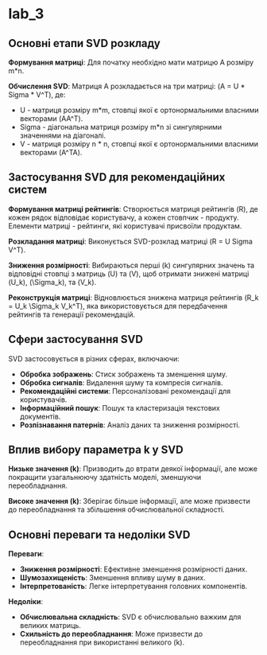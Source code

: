 # lab_3
## Основні етапи SVD розкладу

**Формування матриці**: Для початку необхідно мати матрицю A розміру m*n.

**Обчислення SVD**: Матриця A розкладається на три матриці: \(A = U * Sigma * V^T\), де:

- U - матриця розміру m*m, стовпці якої є ортонормальними власними векторами \(AA^T\).
- Sigma - діагональна матриця розміру m*n зі сингулярними значеннями на діагоналі.
- V - матриця розміру n * n, стовпці якої є ортонормальними власними векторами \(A^TA\).

## Застосування SVD для рекомендаційних систем

**Формування матриці рейтингів**: Створюється матриця рейтингів \(R\), де кожен рядок відповідає користувачу, а кожен стовпчик - продукту. Елементи матриці - рейтинги, які користувачі присвоїли продуктам.

**Розкладання матриці**: Виконується SVD-розклад матриці \(R = U Sigma V^T\).

**Зниження розмірності**: Вибираються перші \(k\) сингулярних значень та відповідні стовпці з матриць \(U\) та \(V\), щоб отримати знижені матриці \(U_k\), \(\Sigma_k\), та \(V_k\).

**Реконструкція матриці**: Відновлюється знижена матриця рейтингів \(R_k = U_k \Sigma_k V_k^T\), яка використовується для передбачення рейтингів та генерації рекомендацій.

## Сфери застосування SVD

SVD застосовується в різних сферах, включаючи:

- **Обробка зображень**: Стиск зображень та зменшення шуму.
- **Обробка сигналів**: Видалення шуму та компресія сигналів.
- **Рекомендаційні системи**: Персоналізовані рекомендації для користувачів.
- **Інформаційний пошук**: Пошук та кластеризація текстових документів.
- **Розпізнавання патернів**: Аналіз даних та зниження розмірності.

## Вплив вибору параметра k у SVD

**Низьке значення \(k\)**: Призводить до втрати деякої інформації, але може покращити узагальнюючу здатність моделі, зменшуючи переобладнання.

**Високе значення \(k\)**: Зберігає більше інформації, але може призвести до переобладнання та збільшення обчислювальної складності.

## Основні переваги та недоліки SVD

**Переваги**:

- **Зниження розмірності**: Ефективне зменшення розмірності даних.
- **Шумозахищеність**: Зменшення впливу шуму в даних.
- **Інтерпретованість**: Легке інтерпретування головних компонентів.

**Недоліки**:

- **Обчислювальна складність**: SVD є обчислювально важким для великих матриць.
- **Схильність до переобладнання**: Може призвести до переобладнання при використанні великого \(k\).
